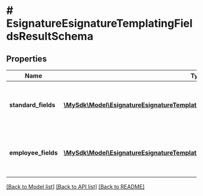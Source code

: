 # # EsignatureEsignatureTemplatingFieldsResultSchema

## Properties

Name | Type | Description | Notes
------------ | ------------- | ------------- | -------------
**standard_fields** | [**\MySdk\Model\EsignatureEsignatureTemplatingFieldsResultSchemaStandardFieldsInner[]**](EsignatureEsignatureTemplatingFieldsResultSchemaStandardFieldsInner.md) | Standard fields that are available in the template | [optional]
**employee_fields** | [**\MySdk\Model\EsignatureEsignatureTemplatingFieldsResultSchemaEmployeeFieldsInner[]**](EsignatureEsignatureTemplatingFieldsResultSchemaEmployeeFieldsInner.md) | Employee fields that are available in the template | [optional]

[[Back to Model list]](../../README.md#models) [[Back to API list]](../../README.md#endpoints) [[Back to README]](../../README.md)

